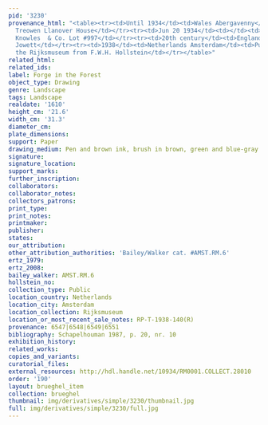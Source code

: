 ```yaml
---
pid: '3230'
provenance_html: "<table><tr><td>Until 1934</td><td>Wales Abergavenny</td><td>Lord
  Treowen Llanover House</td></tr><tr><td>Jun 20 1934</td><td></td><td>Sale Bruton
  Knowles  & Co. Lot #997</td></tr><tr><td>20th century</td><td>England Killinghall</td><td>Alfred
  Jowett</td></tr><tr><td>1938</td><td>Netherlands Amsterdam</td><td>Purchased by
  the Rijksmuseum from F.W.H. Hollstein</td></tr></table>"
related_html: 
related_ids: 
label: Forge in the Forest
object_type: Drawing
genre: Landscape
tags: Landscape
realdate: '1610'
height_cm: '21.6'
width_cm: '31.3'
diameter_cm: 
plate_dimensions: 
support: Paper
drawing_medium: Pen and brown ink, brush in brown, green and blue-gray
signature: 
signature_location: 
support_marks: 
further_inscription: 
collaborators: 
collaborator_notes: 
collectors_patrons: 
print_type: 
print_notes: 
printmaker: 
publisher: 
states: 
our_attribution: 
other_attribution_authorities: 'Bailey/Walker cat. #AMST.RM.6'
ertz_1979: 
ertz_2008: 
bailey_walker: AMST.RM.6
hollstein_no: 
collection_type: Public
location_country: Netherlands
location_city: Amsterdam
location_collection: Rijksmuseum
location_or_most_recent_sale_notes: RP-T-1938-140(R)
provenance: 6547|6548|6549|6551
bibliography: Schapelhouman 1987, p. 20, nr. 10
exhibition_history: 
related_works: 
copies_and_variants: 
curatorial_files: 
external_resources: http://hdl.handle.net/10934/RM0001.COLLECT.28010
order: '190'
layout: brueghel_item
collection: brueghel
thumbnail: img/derivatives/simple/3230/thumbnail.jpg
full: img/derivatives/simple/3230/full.jpg
---
```

